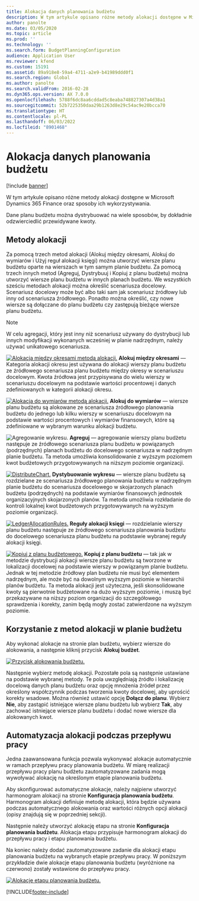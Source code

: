 ```yaml
---
title: Alokacja danych planowania budżetu
description: W tym artykule opisano różne metody alokacji dostępne w Microsoft Dynamics 365 Finance oraz sposoby ich wykorzystywania.
author: panolte
ms.date: 03/05/2020
ms.topic: article
ms.prod: ''
ms.technology: ''
ms.search.form: BudgetPlanningConfiguration
audience: Application User
ms.reviewer: kfend
ms.custom: 15191
ms.assetid: 89a918e8-59a4-4711-a2e9-b41989ddd0f1
ms.search.region: Global
ms.author: panolte
ms.search.validFrom: 2016-02-28
ms.dyn365.ops.version: AX 7.0.0
ms.openlocfilehash: 5788f6dc8aa6cddad5c8eaba748827307a4d38a1
ms.sourcegitcommit: 52b7225350daa29b1263d8e29c54ac9e20bcca70
ms.translationtype: HT
ms.contentlocale: pl-PL
ms.lasthandoff: 06/03/2022
ms.locfileid: "8901468"
---
```

# <a name="budget-planning-data-allocation"></a>Alokacja danych planowania budżetu

[!include [banner](../includes/banner.md)]

W tym artykule opisano różne metody alokacji dostępne w Microsoft Dynamics 365 Finance oraz sposoby ich wykorzystywania.  

Dane planu budżetu można dystrybuować na wiele sposobów, by dokładnie odzwierciedlić przewidywane kwoty.

## <a name="allocation-methods"></a>Metody alokacji
Za pomocą trzech metod alokacji (Alokuj między okresami, Alokuj do wymiarów i Użyj reguł alokacji księgi) można utworzyć wiersze planu budżetu oparte na wierszach w tym samym planie budżetu. Za pomocą trzech innych metod (Agreguj, Dystrybuuj i Kopiuj z planu budżetu) można utworzyć wiersze planu budżetu w innych planach budżetu. We wszystkich sześciu metodach alokacji można określić scenariusza docelowy. Scenariusz docelowy może być albo taki sam jak scenariusz źródłowy lub inny od scenariusza źródłowego. Ponadto można określić, czy nowe wiersze są dołączane do planu budżetu czy zastępują bieżące wiersze planu budżetu.

> [!NOTE] 
> W celu agregacji, który jest inny niż scenariusz używany do dystrybucji lub innych modyfikacji wykonanych wcześniej w planie nadrzędnym, należy używać unikatowego scenariusza.  

[![Alokacja między okresami metodą alokacji.](./media/allocateacrossperiods-300x259.png)](./media/allocateacrossperiods.png)
**Alokuj między okresami** — Kategoria alokacji okresu jest używana do alokacji wierszy planu budżetu ze źródłowego scenariusza planu budżetu między okresy w scenariuszu docelowym. Kwota źródłowa jest przypisywana do wielu wierszy w scenariuszu docelowym na podstawie wartości procentowej i danych zdefiniowanych w kategorii alokacji okresu.         

[![Alokacja do wymiarów metodą alokacji.](./media/allocatetodimensions.jpg)](./media/allocatetodimensions.jpg)
**Alokuj do wymiarów** — wiersze planu budżetu są alokowane ze scenariusza źródłowego planowania budżetu do jednego lub kilku wierszy w scenariuszu docelowym na podstawie wartości procentowych i wymiarów finansowych, które są zdefiniowane w wybranym warunku alokacji budżetu.           

![Agregowanie wykresu.](./media/aggregatechart-300x230.png)
**Agreguj** — agregowanie wierszy planu budżetu następuje ze źródłowego scenariusza planu budżetu w powiązanych (podrzędnych) planach budżetu do docelowego scenariusza w nadrzędnym planie budżetu. Ta metoda umożliwia konsolidowanie z wyższym poziomem kwot budżetowych przygotowywanych na niższym poziomie organizacji.          

[![DistributeChart.](./media/distributechart-300x230.png)](./media/distributechart.png)
**Dystybuowanie wykresu** — wiersze planu budżetu są rozdzielane ze scenariusza źródłowego planowania budżetu w nadrzędnym planie budżetu do scenariusza docelowego w skojarzonych planach budżetu (podrzędnych) na podstawie wymiarów finansowych jednostek organizacyjnych skojarzonych planów. Ta metoda umożliwia rozkładanie do kontroli lokalnej kwot budżetowych przygotowywanych na wyższym poziomie organizacji.           

[![LedgerAllocationRules.](./media/ledgerallocationrules-300x202.png)](./media/ledgerallocationrules.png)
**Reguły alokacji księgi** — rozdzielanie wierszy planu budżetu następuje ze źródłowego scenariusza planowania budżetu do docelowego scenariusza planu budżetu na podstawie wybranej reguły alokacji księgi. 

[![Kopiuj z planu budżetowego.](./media/copyfrombudgetplan-187x300.png)](./media/copyfrombudgetplan.png)
**Kopiuj z planu budżetu** — tak jak w metodzie dystrybucji alokacji wiersze planu budżetu są tworzone w lokalizacji docelowej na podstawie wierszy w powiązanym planie budżetu. Jednak w tej metodzie źródłowy plan budżetu nie musi być elementem nadrzędnym, ale może być na dowolnym wyższym poziomie w hierarchii planów budżetu. Ta metoda alokacji jest użyteczna, jeśli skonsolidowane kwoty są pierwotnie budżetowane na dużo wyższym poziomie, i muszą być przekazywane na niższy poziom organizacji do szczegółowego sprawdzenia i korekty, zanim będą mogły zostać zatwierdzone na wyższym poziomie.          

## <a name="using-allocation-methods-in-a-budget-plan"></a>Korzystanie z metod alokacji w planie budżetu
Aby wykonać alokacje na stronie plan budżetu, wybierz wiersze do alokowania, a następnie kliknij przycisk **Alokuj budżet**.

[![Przycisk alokowania budżetu.](./media/allocatebudgetbutton-300x84.png)](./media/allocatebudgetbutton.png) 

Następnie wybierz metodę alokacji. Pozostałe pola są następnie ustawiane na podstawie wybranej metody. Te pola uwzględniają źródło i lokalizację docelową danych planu budżetu oraz opcję mnożenia źródeł przez określony współczynnik podczas tworzenia kwoty docelowej, aby uprościć korekty wsadowe. Można również ustawić opcję **Dołącz do planu**. Wybierz **Nie**, aby zastąpić istniejące wiersze planu budżetu lub wybierz **Tak**, aby zachować istniejące wiersze planu budżetu i dodać nowe wiersze dla alokowanych kwot.

## <a name="automating-allocations-during-a-workflow"></a>Automatyzacja alokacji podczas przepływu pracy
Jedna zaawansowana funkcja pozwala wykonywać alokacje automatycznie w ramach przepływu pracy planowania budżetu. W miarę realizacji przepływu pracy planu budżetu zautomatyzowane zadania mogą wywoływać alokację na określonym etapie planowania budżetu. 

Aby skonfigurować automatyczne alokacje, należy najpierw utworzyć harmonogram alokacji na stronie **Konfiguracja planowania budżetu**. Harmonogram alokacji definiuje metodę alokacji, która będzie używana podczas automatycznego alokowania oraz wartości różnych opcji alokacji (opisy znajdują się w poprzedniej sekcji). 

Następnie należy utworzyć alokację etapu na stronie **Konfiguracja planowania budżetu**. Alokacja etapu przypisuje harmonogram alokacji do przepływu pracy i etapu planowania budżetu. 

Na koniec należy dodać zautomatyzowane zadanie dla alokacji etapu planowania budżetu na wybranych etapie przepływu pracy. W poniższym przykładzie dwie alokacje etapu planowania budżetu (wyróżnione na czerwono) zostały wstawione do przepływu pracy.

[![Alokacje etapu planowania budżetu.](./media/budgetplanningstageallocations-300x300.png)](./media/budgetplanningstageallocations.png)





[!INCLUDE[footer-include](../../includes/footer-banner.md)]
